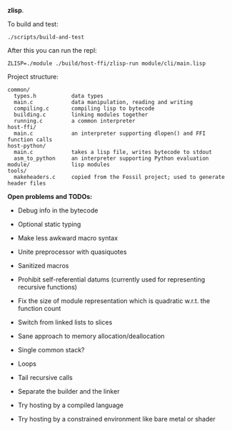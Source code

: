 **zlisp**.

To build and test:
```
./scripts/build-and-test
```

After this you can run the repl:
```
ZLISP=./module ./build/host-ffi/zlisp-run module/cli/main.lisp
```

Project structure:
```
common/
  types.h           data types
  main.c            data manipulation, reading and writing
  compiling.c       compiling lisp to bytecode
  building.c        linking modules together
  running.c         a common interpreter
host-ffi/
  main.c            an interpreter supporting dlopen() and FFI function calls
host-python/
  main.c            takes a lisp file, writes bytecode to stdout
  asm_to_python     an interpreter supporting Python evaluation
module/             lisp modules
tools/
  makeheaders.c     copied from the Fossil project; used to generate header files
```

**Open problems and TODOs:**
- Debug info in the bytecode

- Optional static typing

- Make less awkward macro syntax
- Unite preprocessor with quasiquotes
- Sanitized macros

- Prohibit self-referential datums (currently used for representing recursive functions)
- Fix the size of module representation which is quadratic w.r.t. the function count
- Switch from linked lists to slices
- Sane approach to memory allocation/deallocation
- Single common stack?

- Loops
- Tail recursive calls

- Separate the builder and the linker

- Try hosting by a compiled language
- Try hosting by a constrained environment like bare metal or shader
